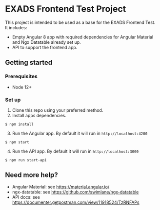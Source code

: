# EXADS Frontend Test Project

This project is intended to be used as a base for the EXADS Frontend Test. It includes:
- Empty Angular 8 app with required dependencies for Angular Material and Ngx Datatable already set up.
- API to support the frontend app.


## Getting started

### Prerequisites
- Node 12+

### Set up

1. Clone this repo using your preferred method.
2. Install apps dependencies.
```
$ npm install
```
3. Run the Angular app. By default it will run in `http://localhost:4200`
```
$ npm start
```
4. Run the API app. By default it will run in `http://localhost:3000`
```
$ npm run start-api
```

## Need more help?

- Angular Material: see https://material.angular.io/
- ngx-datatable: see https://github.com/swimlane/ngx-datatable
- API docs: see https://documenter.getpostman.com/view/11918524/TzRNFAPs

